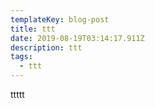 ```yaml
---
templateKey: blog-post
title: ttt
date: 2019-08-19T03:14:17.911Z
description: ttt
tags:
  - ttt
---
```

ttttt
